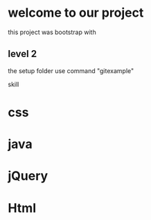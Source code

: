 # welcome to our project 
this project was bootstrap with 

##  level 2
the setup folder use command  "gitexample"


skill 

# css
# java
# jQuery
# Html

